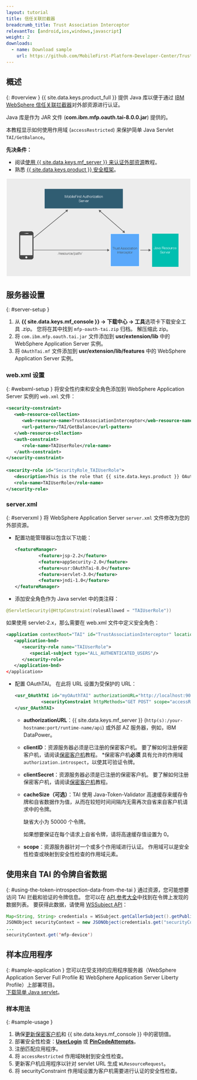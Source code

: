 ```yaml
---
layout: tutorial
title: 信任关联拦截器
breadcrumb_title: Trust Association Interceptor
relevantTo: [android,ios,windows,javascript]
weight: 2
downloads:
  - name: Download sample
    url: https://github.com/MobileFirst-Platform-Developer-Center/TrustAssociationInterceptor/tree/release80
---
```

<!-- NLS_CHARSET=UTF-8 -->
## 概述
{: #overview }
{{ site.data.keys.product_full }} 提供 Java 库以便于通过 [IBM WebSphere 信任关联拦截器](https://www.ibm.com/support/knowledgecenter/SSHRKX_8.5.0/mp/security/sec_ws_tai.dita)对外部资源进行认证。

Java 库是作为 JAR 文件 (**com.ibm.mfp.oauth.tai-8.0.0.jar**) 提供的。

本教程显示如何使用作用域 (`accessRestricted`) 来保护简单 Java Servlet `TAI/GetBalance`。

**先决条件：**

* 阅读[使用 {{ site.data.keys.mf_server }} 来认证外部资源](../)教程。
* 熟悉 [{{ site.data.keys.product }} 安全框架](../../)。

![流程](TAI_flow.jpg)

## 服务器设置
{: #server-setup }
1. 从 **{{ site.data.keys.mf_console }} → 下载中心 → 工具**选项卡下载安全工具 .zip。 您将在其中找到 `mfp-oauth-tai.zip` 归档。 解压缩此 zip。
2. 将 `com.ibm.mfp.oauth.tai.jar` 文件添加到 **usr/extension/lib** 中的 WebSphere Application Server 实例。
3. 将 `OAuthTai.mf` 文件添加到 **usr/extension/lib/features** 中的 WebSphere Application Server 实例。

### web.xml 设置
{: #webxml-setup }
将安全性约束和安全角色添加到 WebSphere Application Server 实例的 `web.xml` 文件：

```xml
<security-constraint>
   <web-resource-collection>
      <web-resource-name>TrustAssociationInterceptor</web-resource-name>
      <url-pattern>/TAI/GetBalance</url-pattern>
   </web-resource-collection>
   <auth-constraint>
      <role-name>TAIUserRole</role-name>
   </auth-constraint>
</security-constraint>

<security-role id="SecurityRole_TAIUserRole">
   <description>This is the role that {{ site.data.keys.product }} OAuthTAI uses to protect the resource, and it is mandatory to map it to 'All Authenticated in Application' in WebSphere Application Server full profile and to 'ALL_AUTHENTICATED_USERS' in WebSphere Application Server Liberty.</description>
   <role-name>TAIUserRole</role-name>
</security-role>
```

### server.xml
{: #serverxml }
将 WebSphere Application Server `server.xml` 文件修改为您的外部资源。

* 配置功能管理器以包含以下功能：

  ```xml
  <featureManager>
           <feature>jsp-2.2</feature>
           <feature>appSecurity-2.0</feature>
           <feature>usr:OAuthTai-8.0</feature>
           <feature>servlet-3.0</feature>
           <feature>jndi-1.0</feature>
  </featureManager>
  ```

* 添加安全角色作为 Java servlet 中的类注释：

```java
@ServletSecurity(@HttpConstraint(rolesAllowed = "TAIUserRole"))
```

如果使用 servlet-2.x，那么需要在 web.xml 文件中定义安全角色：

```xml
<application contextRoot="TAI" id="TrustAssociationInterceptor" location="TAI.war" name="TrustAssociationInterceptor"/>
   <application-bnd>
      <security-role name="TAIUserRole">
         <special-subject type="ALL_AUTHENTICATED_USERS"/>
      </security-role>
   </application-bnd>
</application>
```

* 配置 OAuthTAI。 在此将 URL 设置为受保护的 URL：

  ```xml
  <usr_OAuthTAI id="myOAuthTAI" authorizationURL="http://localhost:9080/mfp/api" clientId="ExternalResourceId" clientSecret="ExternalResourcePass" cacheSize="500">
            <securityConstraint httpMethods="GET POST" scope="accessRestricted" securedURLs="/GetBalance"></securityConstraint>
  </usr_OAuthTAI>
  ```
    - **authorizationURL**：{{ site.data.keys.mf_server }} (`http(s):/your-hostname:port/runtime-name/api`) 或外部 AZ 服务器，例如，IBM DataPower。

    - **clientID**：资源服务器必须是已注册的保密客户机。 要了解如何注册保密客户机，请阅读[保密客户机](../../confidential-clients/)教程。 *保密客户机**必须** 具有允许的作用域 `authorization.introspect`，以使其可验证令牌。

    - **clientSecret**：资源服务器必须是已注册的保密客户机。 要了解如何注册保密客户机，请阅读[保密客户机](../../confidential-clients/)教程。
    - **cacheSize（可选）**：TAI 使用 Java-Token-Validator 高速缓存来缓存令牌和自省数据作为值，从而在较短时间间隔内无需再次自省来自客户机请求中的令牌。

        缺省大小为 50000 个令牌。  

        如果想要保证在每个请求上自省令牌，请将高速缓存值设置为 0。  

    - **scope**：资源服务器针对一个或多个作用域进行认证。 作用域可以是安全性检查或映射到安全性检查的作用域元素。

## 使用来自 TAI 的令牌自省数据
{: #using-the-token-introspection-data-from-the-tai }
通过资源，您可能想要访问 TAI 拦截和验证的令牌信息。 您可以在 [API 参考大全](../../../api/java-token-validator)中找到在令牌上发现的数据列表。 要获得此数据，请使用 [WSSubject API](http://www.ibm.com/support/knowledgecenter/SSEQTP_8.5.5/com.ibm.websphere.wlp.doc/ae/rwlp_sec_apis.html)：

```java
Map<String, String> credentials = WSSubject.getCallerSubject().getPublicCredentials(Hashtable.class).iterator().next();
JSONObject securityContext = new JSONObject(credentials.get("securityContext"));
...
securityContext.get('mfp-device')
```

## 样本应用程序
{: #sample-application }
您可以在受支持的应用程序服务器（WebSphere Application Server Full Profile 和 WebSphere Application Server Liberty Profile）上部署项目。  
[下载简单 Java servlet](https://github.com/MobileFirst-Platform-Developer-Center/TrustAssociationInterceptor/tree/release80)。

### 样本用法
{: #sample-usage }
1. 确保[更新保密客户机](../#confidential-client)和 {{ site.data.keys.mf_console }} 中的密钥值。
2. 部署安全性检查：**[UserLogin](../../user-authentication/security-check/)** 或 **[PinCodeAttempts](../../credentials-validation/security-check/)**。
3. 注册匹配应用程序。
4. 将 `accessRestricted` 作用域映射到安全性检查。
5. 更新客户机应用程序以针对 servlet URL 生成 `WLResourceRequest`。
6. 将 securityConstraint 作用域设置为客户机需要进行认证的安全性检查。
